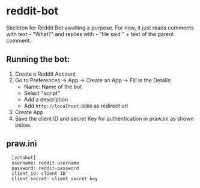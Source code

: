 # reddit-bot
Skeleton for Reddit Bot awaiting a purpose. For now, it just reads comments with text - "What?" and replies with - "He said " + text of the parent comment.


## Running the bot:
1. Create a Reddit Account
2. Go to Preferences -> App -> Create an App -> Fill in the Details:
    * Name: Name of the bot
    * Select "script"
    * Add a description
    * Add ```http://localhost:8080``` as redirect url
3. Create App
4. Save the client ID and secret Key for authentication in praw.ini as shown below. 

## praw.ini 
```
  [zctabot]
  username: reddit-username
  password: reddit-password
  client_id: client ID
  client_secret: client secret key
```
